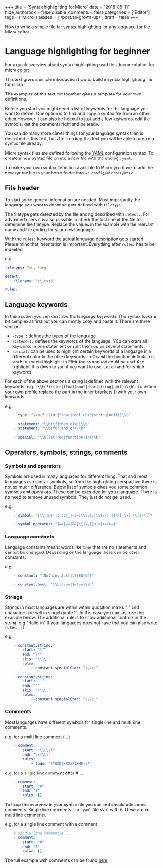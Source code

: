 +++
title = "Syntax highlighting for Micro"
date = "2018-05-11"
hide_authorbox = false
disable_comments = false
categories = ["Editor"]
tags = ["Micro"]
aliases = ["/post/all-grown-up/"]
draft = false
+++

How to write a simple file for syntax highlighting for any language for the Micro editor

<!--more-->

# Language highlighting for beginner

For a quick overview about syntax highlighting read this documentation for micro  [colors](https://github.com/zyedidia/micro/blob/master/runtime/help/colors.md)

This text gives a simple introduction how to build a syntax highlighting file for micro.

The examples of this text cut together gives a template for your own definitions.

Before you start you might need a list of keywords for the language you want to define. One option is to find and copy a syntax file from an other editor.However it can also be helpful to just add a few keywords, edit the symbols, get the comments right and be ready.

You can  do many more clever things for your language syntax than is described in this text, but after reading this text you will be able to create a syntax file already.

Micro syntax files are defined following the [YAML](https://en.wikipedia.org/wiki/YAML) configuration syntax. To create a new syntax file create a new file with the ending `.yaml`.

To make your own syntax definition available to Micro you have to add the new syntax file in your home folder into  `~/.config/micro/syntax`.

## File header
To start some general information are needed. Most importantly the language you want to describe gets defined with `filetype:`

The filetype gets detected by the file ending described with `detect:`. For advanced users it is also possible to check the first line of the file to determine the filetype. Replace the  values in the example with the relevant name and file ending for your new language.

With the `rules:` keyword the actual language description gets started. Please mind that indentation is important. Everything after `rules:` has to be indented.

e.g.
``` Yaml
filetype: Test-lang

detect:
    filename: "\\.tst$"

rules:
```

## Language keywords
In this section you can describe the language keywords. The syntax looks a bit complex at first but you can mostly copy and paste it. There are three section:
- `-type :` defines the types of the language
- `statement:` defines the keywords of the language. YOu can cram all keywords in one statement or split them up on several statements.
- `special:` can be used to highlight certain keywords of a language in a different color to the othe rkeywords. In Ocaml the function definition is worht a special highlight. In Elixir the `do` and `end` could be useful to highlight. It is down to you if you want to use it at all and for which keywords.

For each of the above sections a string is defined with the relevant keywords:
e.g. `"\\b(?i:(int|float|bool|char|string|unit))\\b"`. To define your own profile replace the part in the inner brackets () with your own keywords.

e.g.
``` Yaml
    - type: "\\b(?i:(int|float|bool|char|string|unit))\\b"

    - statement: "\\b(if|then|else)\\b"
    - statement: "\\b(for|and|or)\\b"

    - special: "\\b(let|rec|function|in)\\b"
```
## Operators, symbols, strings, comments


### Symbols and operators
Symbols are used in many languages for different thing. That said most languages use similar symbols, so from the highlighting perspactive there is not so much difference. Below list of symbols gives you some common symbols and operators. These can be extended for you r language. There is no need to remove unused symbols. They just do not get used.

e.g.
``` Yaml
    - symbol: "(\\||@|!|:|::|_|~|=|\\\\|;|\\(\\)|||\\[|\\]|\\{|\\})"

    - symbol.operator: "(==|/=|&&|\\|\\||<|>|<=|>=)"
```

### Language constants
Language constants means words like `true` that are no statements and cannot be changed. Depending on the language there can be other constants.

e.g.
``` Yaml
    - constant: "(Nothing|Just|LT|EQ|GT)"

    - constant.bool: "\\b(true|false)\\b"
```

### Strings

Strings in most languages are within within quotation marks " " and characters are within singel quote ' '. In this case you can just use the example below. The additional rule is to show additional controls in the string. e.g "Hallo /n" If your languages does not have that you can also write `rules: []`

e.g.
``` Yaml
    - constant.string:
        start: "\""
        end: "\""
        skip: "\\\\."
        rules:
            - constant.specialChar: "\\\\."

    - constant.string:
        start: "'"
        end: "'"
        skip: "\\\\."
        rules:
            - constant.specialChar: "\\\\."
```

### Comments
Most languages have different symbols for single line and multi liine comments.

e.g. for a multi line comment (*...*)
``` Yaml
    - comment:
        start: "\\(\\*"
        end: "\\*\\)"
        rules:
            - todo: "(TODO|XXX|FIXME):?"
```

e.g. for a single line comment after # ...
``` Yaml
    - comment:
        start: "#"
        end: "$"
        rules: []
```

To keep the overview in your syntax file you can and should add some comments. Single line comments in a `.yaml` file start with `#`. There are no multi line comments.

e.g. for a single line comment with a comment
``` Yaml
    # single line comment # ...
    - comment:
        start: "#"
        end: "$"
        rules: []
```


The full example with comments can be found [here](https://github.com/MarcusE1W/hello-world/blob/master/test-syntax.yaml)
